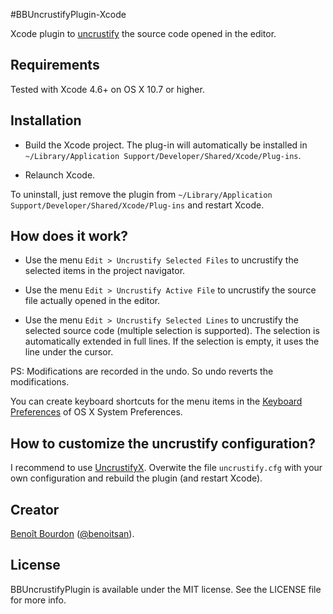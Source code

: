 #BBUncrustifyPlugin-Xcode

Xcode plugin to [uncrustify](http://uncrustify.sourceforge.net) the source code opened in the editor. 

## Requirements

Tested with Xcode 4.6+ on OS X 10.7 or higher.

## Installation

* Build the Xcode project. The plug-in will automatically be installed in `~/Library/Application Support/Developer/Shared/Xcode/Plug-ins`. 

* Relaunch Xcode.

To uninstall, just remove the plugin from `~/Library/Application Support/Developer/Shared/Xcode/Plug-ins` and restart Xcode.

## How does it work?

* Use the menu `Edit > Uncrustify Selected Files` to uncrustify the selected items in the project navigator.

* Use the menu `Edit > Uncrustify Active File` to uncrustify the source file actually opened in the editor. 

* Use the menu `Edit > Uncrustify Selected Lines` to uncrustify the selected source code (multiple selection is supported). The selection is automatically extended in full lines. If the selection is empty, it uses the line under the cursor.

PS: Modifications are recorded in the undo. So undo reverts the modifications.

You can create keyboard shortcuts for the menu items in the [Keyboard Preferences](http://support.apple.com/kb/ph3957) of OS X System Preferences.


## How to customize the uncrustify configuration?

I recommend to use [UncrustifyX](https://github.com/ryanmaxwell/UncrustifyX). Overwite the file `uncrustify.cfg` with your own configuration and rebuild the plugin (and restart Xcode).

## Creator

[Benoît Bourdon](https://github.com/benoitsan) ([@benoitsan](https://twitter.com/benoitsan)).

## License

BBUncrustifyPlugin is available under the MIT license. See the LICENSE file for more info.






